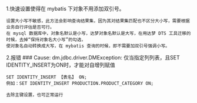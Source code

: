 ﻿
1.快速设置使得在 mybatis 下对象不用添加双引号。

    设置大小写不敏感，此方法会影响查询结果集，因为其对结果集匹配也不区分大小写，需要根据业务自行评估是否可行。
    在 mysql 数据库中，对象名默认是小写，达梦对象名默认是大写，在用达梦 DTS 工具迁移的时候，去掉“保持对象名大小写”的勾选，
    使对象名自动转换成大写，在 mybatis 查询的时候，即不需要加双引号强调小写。


2.报错 ### Cause: dm.jdbc.driver.DMException: 仅当指定列列表，且SET IDENTITY_INSERT为ON时，才能对自增列赋值

    SET IDENTITY_INSERT 【表名】 ON;
    例如：SET IDENTITY_INSERT PRODUCTION.PRODUCT_CATEGORY ON;

    去除主键设置，也可正常运行
